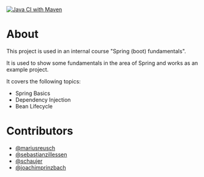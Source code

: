[![Java CI with Maven](https://github.com/sebastianzillessen/spring-basics-maven/actions/workflows/maven.yml/badge.svg?branch=lesson/04-configuration-and-beans)](https://github.com/sebastianzillessen/spring-basics-maven/actions/workflows/maven.yml)

# About
This project is used in an internal course "Spring (boot) fundamentals". 

It is used to show some fundamentals in the area of Spring and works as an example project.

It covers the following topics:

- Spring Basics
- Dependency Injection
- Bean Lifecycle

# Contributors

- [@mariusreusch](https://github.com/mariusreusch)
- [@sebastianzillessen](https://github.com/sebastianzillessen)
- [@schaujer](https://github.com/schaujer)
- [@joachimprinzbach](https://github.com/joachimprinzbach)